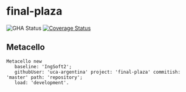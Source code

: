 # final-plaza

![GHA Status](https://github.com/uca-argentina/2023-messi-depaul/actions/workflows/GHA.yml/badge.svg)
[![Coverage Status](https://coveralls.io/repos/github/uca-argentina/final-plaza/badge.svg?branch=master)](https://coveralls.io/github/uca-argentina/2023-messi-depaul?branch=master)

## Metacello

```smalltalk
Metacello new
   baseline: 'IngSoft2';
   githubUser: 'uca-argentina' project: 'final-plaza' commitish: 'master' path: 'repository';
   load: 'development'.
```
